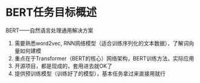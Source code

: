 # BERT任务目标概述

BERT——自然语言处理通用解决方案

1. 需要熟悉word2vec, RNN网络模型（适合训练序列化的文本数据），了解词向量如何建模
2. 重点在于Transformer（BERT的核心）网络架构，BERT训练方法，实际应用
3. 开源项目，都是现成的，套用进去就OK了
4. 提供预训练模型（训练好了的模型），基本任务拿过来直接用就行